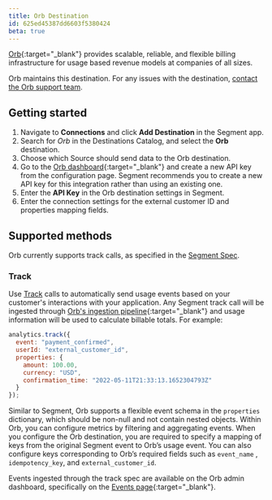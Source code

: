 ```yaml
---
title: Orb Destination
id: 625ed45387dd6603f5380424
beta: true
---
```

[Orb](https://www.withorb.com/){:target="_blank"} provides scalable, reliable, and flexible billing infrastructure for usage based revenue models at companies of all sizes.

Orb maintains this destination. For any issues with the destination, [contact the Orb support team](mailto:support@withorb.com).

## Getting started



1. Navigate to **Connections** and click **Add Destination** in the Segment app. 
2. Search for *Orb* in the Destinations Catalog, and select the **Orb** destination.
3. Choose which Source should send data to the Orb destination.
4. Go to the [Orb dashboard](https://app.billwithorb.com){:target="_blank"} and create a new API key from the configuration page.  Segment recommends you to create a new API key for this integration rather than using an existing one.
5. Enter the **API Key** in the Orb destination settings in Segment.
6. Enter the connection settings for the external customer ID and properties mapping fields.

## Supported methods

Orb currently supports track calls, as specified in the [Segment Spec](/docs/connections/spec).

### Track

Use [Track](/docs/connections/spec/track) calls to automatically send usage events based on your customer's interactions with your application. Any Segment track call will be ingested through [Orb's ingestion pipeline](https://docs.withorb.com/guides/events-and-metrics/event-ingestion){:target="_blank"} and usage information will be used to calculate billable totals. For example:
```js
analytics.track({
  event: "payment_confirmed",
  userId: "external_customer_id",
  properties: {
    amount: 100.00,
    currency: "USD",
    confirmation_time: "2022-05-11T21:33:13.1652304793Z"
  }
});
```
Similar to Segment, Orb supports a flexible event schema in the `properties` dictionary, which should be non-null and not contain nested objects. Within Orb, you can configure metrics by filtering and aggregating events. When you configure the Orb destination, you are required to specify a mapping of keys from the original Segment event to Orb’s usage event. You can also configure keys corresponding to Orb’s required fields such as `event_name` , `idempotency_key`, and `external_customer_id`. 

Events ingested through the track spec are available on the Orb admin dashboard, specifically on the [Events page](https://app.billwithorb.com/events){:target="_blank"}.
